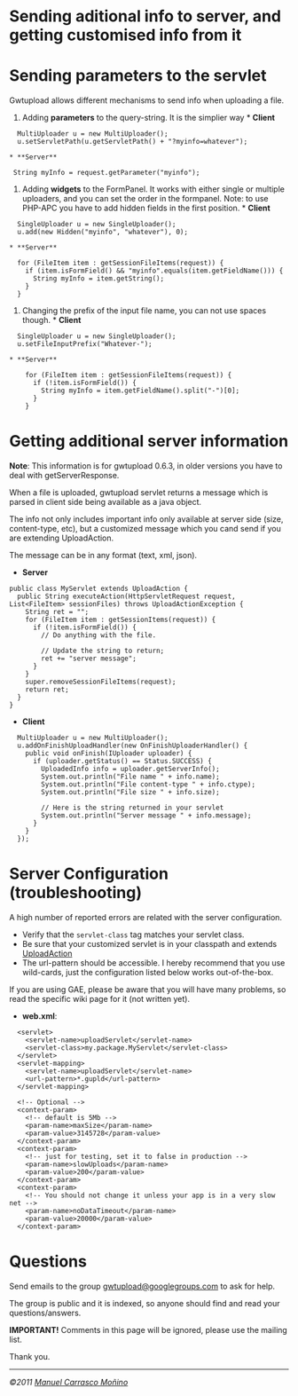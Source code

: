 # Sending aditional info to server, and getting customised info from it #



# Sending parameters to the servlet #

Gwtupload allows different mechanisms to send info when uploading a file.
  1. Adding **parameters** to the query-string. It is the simplier way
    * **Client**
```
  MultiUploader u = new MultiUploader();
  u.setServletPath(u.getServletPath() + "?myinfo=whatever");
```
    * **Server**
```
 String myInfo = request.getParameter("myinfo");
```
  1. Adding **widgets** to the FormPanel. It works with either single or multiple uploaders, and you can set the order in the formpanel. Note: to use PHP-APC you have to add hidden fields in the first position.
    * **Client**
```
  SingleUploader u = new SingleUploader();
  u.add(new Hidden("myinfo", "whatever"), 0);
```
    * **Server**
```
  for (FileItem item : getSessionFileItems(request)) {
    if (item.isFormField() && "myinfo".equals(item.getFieldName())) {
      String myInfo = item.getString();
    }
  }
```

  1. Changing the prefix of the input file name, you can not use spaces though.
    * **Client**
```
  SingleUploader u = new SingleUploader();
  u.setFileInputPrefix("Whatever-"); 
```
    * **Server**
```
    for (FileItem item : getSessionFileItems(request)) {
      if (!item.isFormField()) {
        String myInfo = item.getFieldName().split("-")[0];
      }
    }
```

# Getting additional server information #

**Note**: This information is for gwtupload 0.6.3, in older versions you have to deal with getServerResponse.

When a file is uploaded, gwtupload servlet returns a message which is parsed in client side being available as a java object.

The info not only includes important info only available at server side (size, content-type, etc), but a customized message which you cand send if you are extending UploadAction.

The message can be in any format (text, xml, json).

  * **Server**
```
public class MyServlet extends UploadAction {
  public String executeAction(HttpServletRequest request, List<FileItem> sessionFiles) throws UploadActionException {
    String ret = "";
    for (FileItem item : getSessionItems(request)) {
      if (!item.isFormField()) {
        // Do anything with the file.
        
        // Update the string to return;
        ret += "server message";
      }
    }
    super.removeSessionFileItems(request);
    return ret;
  }
}
```
  * **Client**
```
  MultiUploader u = new MultiUploader();
  u.addOnFinishUploadHandler(new OnFinishUploaderHandler() {
    public void onFinish(IUploader uploader) {
      if (uploader.getStatus() == Status.SUCCESS) {
        UploadedInfo info = uploader.getServerInfo();
        System.out.println("File name " + info.name);
        System.out.println("File content-type " + info.ctype);
        System.out.println("File size " + info.size);

        // Here is the string returned in your servlet
        System.out.println("Server message " + info.message);
      }
    }
  });
```

# Server Configuration (troubleshooting) #
A high number of reported errors are related with the server configuration.
  * Verify that the `servlet-class` tag matches your servlet class.
  * Be sure that your customized servlet is in your classpath and extends [UploadAction](http://gwtupload.googlecode.com/svn/site/apidocs/core/gwtupload/server/UploadAction.html)
  * The url-pattern should be accessible. I hereby recommend that you use wild-cards, just the configuration listed below works out-of-the-box.

If you are using GAE, please be aware that you will have many problems, so read the specific wiki page for it (not written yet).

  * **web.xml**:
```
  <servlet>
    <servlet-name>uploadServlet</servlet-name>
    <servlet-class>my.package.MyServlet</servlet-class>
  </servlet>
  <servlet-mapping>
    <servlet-name>uploadServlet</servlet-name>
    <url-pattern>*.gupld</url-pattern>
  </servlet-mapping>

  <!-- Optional -->
  <context-param>
    <!-- default is 5Mb -->
    <param-name>maxSize</param-name>
    <param-value>3145728</param-value>
  </context-param>
  <context-param>
    <!-- just for testing, set it to false in production -->
    <param-name>slowUploads</param-name>
    <param-value>200</param-value>
  </context-param>
  <context-param>
    <!-- You should not change it unless your app is in a very slow net -->
    <param-name>noDataTimeout</param-name>
    <param-value>20000</param-value>
  </context-param>
```


# Questions #

Send emails to the group [gwtupload@googlegroups.com](http://groups.google.com/group/gwtupload) to ask for help.

The group is public and it is indexed, so anyone should find and read your questions/answers.

**IMPORTANT!** Comments in this page will be ignored, please use the mailing list.

Thank you.


---

_©2011 [Manuel Carrasco Moñino](http://manolocarrasco.blogspot.com)_